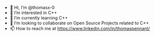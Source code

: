 - 👋 Hi, I’m @thomasx-0
- 👀 I’m interested in C++
- 🌱 I’m currently learning C++
- 💞️ I’m looking to collaborate on Open Source Projects related to C++
- 📫 How to reach me at https://www.linkedin.com/in/thomaspennant/

<!---
thomasx-0/thomasx-0 is a ✨ special ✨ repository because its `README.md` (this file) appears on your GitHub profile.
You can click the Preview link to take a look at your changes.
--->
